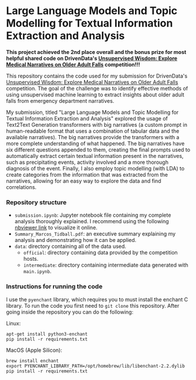 # Large Language Models and Topic Modelling for Textual Information Extraction and Analysis

**This project achieved the 2nd place overall and the bonus prize for most helpful shared code on DrivenData's [Unsupervised Wisdom: Explore Medical Narratives on Older Adult Falls](https://www.drivendata.org/competitions/217/cdc-fall-narratives/) competition!!!**

This repository contains the code used for my submission for DrivenData's [Unsupervised Wisdom: Explore Medical Narratives on Older Adult Falls](https://www.drivendata.org/competitions/217/cdc-fall-narratives/) competition. The goal of the challenge was to identify effective methods of using unsupervised machine learning to extract insights about older adult falls from emergency department narratives.

My submission, titled "Large Language Models and Topic Modelling for Textual Information Extraction and Analysis" explored the usage of Text2Text Generation transformers with big narratives (a custom prompt in human-readable format that uses a combination of tabular data and the available narratives). The big narratives provide the transformers with a more complete understanding of what happened. The big narratives have six different questions appended to them, creating the final prompts used to automatically extract certain textual information present in the narratives, such as precipitating events, activity involved and a more thorough diagnosis of the event. Finally, I also employ topic modelling (with LDA) to create categories from the information that was extracted from the narratives, allowing for an easy way to explore the data and find correlations.

### Repository structure

- `submission.ipynb`: Jupyter notebook file containing my complete analysis thoroughly explained. I recommend using the following [nbviewer link](https://nbviewer.org/github/zysymu/unsupervised-wisdom/blob/main/main.ipynb) to visualize it online.
- `Summary_Marcos_Tidball.pdf`: an executive summary explaining my analysis and demonstrating how it can be applied.
- `data`: directory containing all of the data used.
    - `official`: directory containing data provided by the competition hosts.
    - `intermediate`: directory containing intermediate data generated with `main.ipynb`.

### Instructions for running the code

I use the `pyenchant` library, which requires you to must install the enchant C library. To run the code you first need to `git clone` this repository. After going inside the repository you can do the following:

Linux:
```
apt-get install python3-enchant
pip install -r requirements.txt
```

MacOS (Apple Silicon):
```
brew install enchant
export PYENCHANT_LIBRARY_PATH=/opt/homebrew/lib/libenchant-2.2.dylib
pip install -r requirements.txt
```